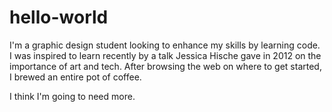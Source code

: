 # hello-world

I'm a graphic design student looking to enhance my skills by learning code. I was inspired to learn recently by a talk Jessica Hische gave in 2012 on the importance of art and tech. After browsing the web on where to get started, I brewed an entire pot of coffee. 

I think I'm going to need more. 
